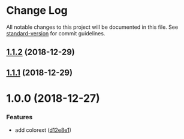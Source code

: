 # Change Log

All notable changes to this project will be documented in this file. See [standard-version](https://github.com/conventional-changelog/standard-version) for commit guidelines.

<a name="1.1.2"></a>
## [1.1.2](https://github.com/ZekeXu/colorext/compare/v1.1.1...v1.1.2) (2018-12-29)



<a name="1.1.1"></a>
## [1.1.1](https://github.com/ZekeXu/colorext/compare/v1.0.0...v1.1.1) (2018-12-29)



<a name="1.0.0"></a>
# 1.0.0 (2018-12-27)


### Features

* add colorext ([d12e8e1](https://github.com/ZekeXu/colorext/commit/d12e8e1))
